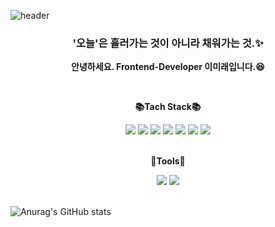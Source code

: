![header](https://capsule-render.vercel.app/api?type=waving&color=gradient&customColorList=0,2,2,5,30&height=200&section=header&text=Welcome😊&fontSize=60)

<div style="display:block; text-align:center;">

### '오늘'은 흘러가는 것이 아니라 채워가는 것.✨

**안녕하세요. Frontend-Developer 이미래입니다.😆**

<br />


**📚Tach Stack📚**

<div style="display:flex;display:block; text-align:center;">
<img src="https://img.shields.io/badge/HTML5-E34F26?style=flat-square&logo=HTML5&logoColor=white"/>
<img src="https://img.shields.io/badge/CSS3-1572B6?style=flat-square&logo=CSS3&logoColor=white"/>
<img src="https://img.shields.io/badge/javascript-F7DF1E?style=flat-square&logo=javascript&logoColor=white"/>
<img src="https://img.shields.io/badge/React-61DAFB?style=flat-square&logo=React&logoColor=white"/>
<img src="https://img.shields.io/badge/Vue-4FC08D?style=flat-square&logo=Vue.js&logoColor=white"/>
<img src="https://img.shields.io/badge/FireBase-FFCA28?style=flat-square&logo=firebase&logoColor=white"/>
<img src="https://img.shields.io/badge/Tailwind-06B6D4?style=flat-square&logo=Tailwind css&logoColor=white"/>
</div>

<br />

**🔧Tools🔧**

<div>
<img src="https://img.shields.io/badge/VisualStudioCode-007ACC?style=flat-square&logo=visualstudiocode&logoColor=white"/>
<img src="https://img.shields.io/badge/Git-F05032?style=flat-square&logo=git&logoColor=white"/>
</div>

</div>

<br />

![Anurag's GitHub stats](https://github-readme-stats.vercel.app/api?username=future9061&hide=stars,prs,issues,contribss&show_icons=true&theme=radical)


